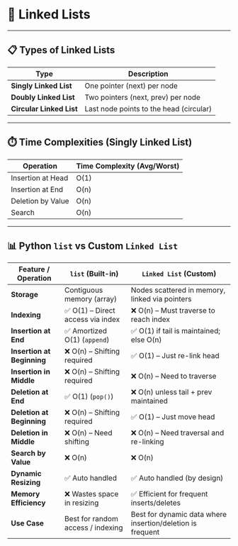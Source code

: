 # 📘 Linked Lists 

---

## 📋 Types of Linked Lists

| Type                | Description                               |
|---------------------|-------------------------------------------|
| **Singly Linked List**  | One pointer (next) per node                |
| **Doubly Linked List**  | Two pointers (next, prev) per node         |
| **Circular Linked List**| Last node points to the head (circular)   |

---

## ⏱️ Time Complexities (Singly Linked List)

| Operation              | Time Complexity (Avg/Worst) |
|------------------------|-----------------------------|
| Insertion at Head      | O(1)                         |
| Insertion at End       | O(n)                         |
| Deletion by Value      | O(n)                         |
| Search                 | O(n)                         |

---

## 📊 Python `list` vs Custom `Linked List`

| Feature / Operation        | `list` (Built-in)                 | `Linked List` (Custom)                                     |
|----------------------------|-----------------------------------|------------------------------------------------------------|
| **Storage**                | Contiguous memory (array)         | Nodes scattered in memory, linked via pointers             |
| **Indexing**               | ✅ O(1) – Direct access via index  | ❌ O(n) – Must traverse to reach index                      |
| **Insertion at End**       | ✅ Amortized O(1) (`append`)       | ✅ O(1) if tail is maintained; else O(n)                    |
| **Insertion at Beginning** | ❌ O(n) – Shifting required        | ✅ O(1) – Just re-link head                                 |
| **Insertion in Middle**    | ❌ O(n) – Shifting required        | ❌ O(n) – Need to traverse                                  |
| **Deletion at End**        | ✅ O(1) (`pop()`)                  | ❌ O(n) unless tail + prev maintained                       |
| **Deletion at Beginning**  | ❌ O(n) – Shifting required        | ✅ O(1) – Just move head                                    |
| **Deletion in Middle**     | ❌ O(n) – Need shifting            | ❌ O(n) – Need traversal and re-linking                     |
| **Search by Value**        | ❌ O(n)                            | ❌ O(n)                                                     |
| **Dynamic Resizing**       | ✅ Auto handled                    | ✅ Auto handled (by design)                                 |
| **Memory Efficiency**      | ❌ Wastes space in resizing        | ✅ Efficient for frequent inserts/deletes                   |
| **Use Case**               | Best for random access / indexing | Best for dynamic data where insertion/deletion is frequent |





